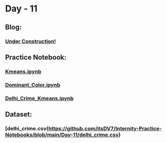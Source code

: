 # Day - 11
## Blog:
### [Under Construction!]()
## Practice Notebook:
### [Kmeans.ipynb](https://github.com/itsDV7/Internity-Practice-Notebooks/blob/main/Day-11/Kmeans.ipynb)
### [Dominant_Color.ipynb](https://github.com/itsDV7/Internity-Practice-Notebooks/blob/main/Day-11/Dominant_Color.ipynb)
### [Delhi_Crime_Kmeans.ipynb](https://github.com/itsDV7/Internity-Practice-Notebooks/blob/main/Day-11/Delhi_Crime_Kmeans.ipynb)
## Dataset:
### [delhi_crime.csv(https://github.com/itsDV7/Internity-Practice-Notebooks/blob/main/Day-11/delhi_crime.csv)
